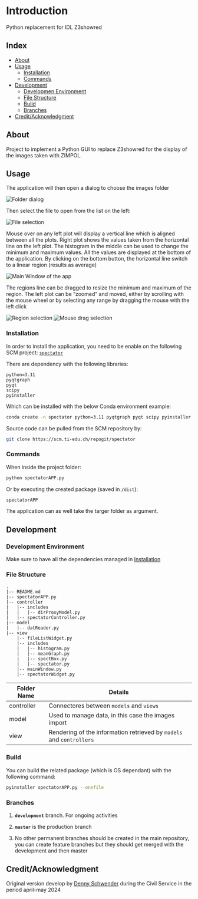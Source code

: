 # Introduction

Python replacement for IDL Z3showred

## Index

- [About](#about)
- [Usage](#usage)
  - [Installation](#installation)
  - [Commands](#commands)
- [Development](#development)
  - [Developmen Environment](#development-environment)
  - [File Structure](#file-structure)
  - [Build](#build)
  - [Branches](#branches)
- [Credit/Acknowledgment](#creditacknowledgment)

## About

Project to implement a Python GUI to replace Z3showred for the display of the images taken with ZIMPOL.

## Usage

The application will then open a dialog to choose the images folder

![Folder dialog](docs/folderDialog.png)

Then select the file to open from the list on the left:

![File selection](docs/fileSelection.png)

Mouse over on any left plot will display a vertical line which is aligned between all the plots.
Right plot shows the values taken from the horizontal line on the left plot.
The histogram in the middle can be used to change the minimum and maximum values.
All the values are displayed at the bottom of the application.
By clicking on the bottom button, the horizontal line switch to a linear region (results as average)

![Main Window of the app](docs/mainAPP.png)

The regions line can be dragged to resize the minimum and maximum of the region.
The left plot can be “zoomed” and moved, either by scrolling with the mouse wheel or by selecting any range by dragging the mouse with the left click

![Region selection](docs/regionSelection.png)
![Mouse drag selection](docs/dragSelection.png)

### Installation

In order to install the application, you need to be enable on the following SCM project: [`spectator`](https://scm.ti-edu.ch/projects/spectator)

There are dependency with the following libraries:

```text
python=3.11
pyqtgraph
pyqt
scipy
pyinstaller
```

Which can be installed with the below Conda environment example:

```bash
conda create -n spectator python=3.11 pyqtgraph pyqt scipy pyinstaller
```

Source code can be pulled from the SCM repository by:

```bash
git clone https://scm.ti-edu.ch/repogit/spectator
```

### Commands

When inside the project folder:

```bash
python spectatorAPP.py
```

Or by executing the created package (saved in `/dist`):

```bash
spectatorAPP
```

The application can as well take the targer folder as argument.

## Development

### Development Environment

Make sure to have all the dependencies managed in [Installation](#installation)

### File Structure

```text
.
|-- README.md
|-- spectatorAPP.py
|-- controller
|   |-- includes
|   |   |-- dirProxyModel.py
|   |-- spectatorController.py
|-- model
|   |-- datReader.py
|-- view
    |-- fileListWidget.py
    |-- includes
    |   |-- histogram.py
    |   |-- meanGraph.py
    |   |-- spectBox.py
    |   |-- spectator.py
    |-- mainWindow.py
    |-- spectatorWidget.py
```

 Folder Name | Details
------------|-------
 controller | Connectores between `models` and `views`
 model | Used to manage data, in this case the images import
 view | Rendering of the information retrieved by `models` and `controllers`

### Build

You can build the related package (which is OS dependant) with the following command:

```bash
pyinstaller spectatorAPP.py --onefile
```

### Branches

1. **`development`** branch. For ongoing activities

2. **`master`** is the production branch

3. No other permanent branches should be created in the main repository, you can create feature branches but they should get merged with the development and then master

## Credit/Acknowledgment

Original version develop by [Denny Schwender](https://www.linkedin.com/in/denny-schwender/) during the Civil Service in the period april-may 2024
